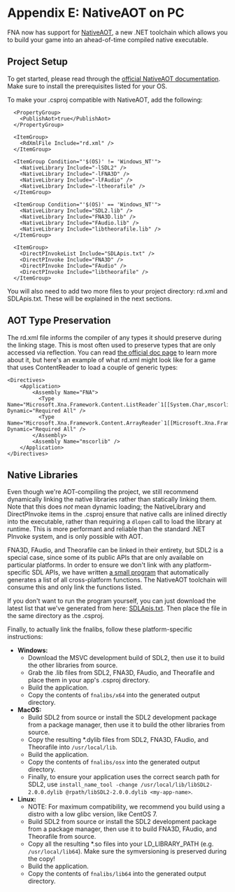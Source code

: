 # Appendix E: NativeAOT on PC

FNA now has support for [NativeAOT](https://learn.microsoft.com/en-us/dotnet/core/deploying/native-aot/), a new .NET toolchain which allows you to build your game into an ahead-of-time compiled native executable.

## Project Setup

To get started, please read through the [official NativeAOT documentation](https://learn.microsoft.com/en-us/dotnet/core/deploying/native-aot/). Make sure to install the prerequisites listed for your OS.

To make your .csproj compatible with NativeAOT, add the following:
```
  <PropertyGroup>
    <PublishAot>true</PublishAot>
  </PropertyGroup>

  <ItemGroup>
    <RdXmlFile Include="rd.xml" />
  </ItemGroup>

  <ItemGroup Condition="'$(OS)' != 'Windows_NT'">
    <NativeLibrary Include="-lSDL2" />
    <NativeLibrary Include="-lFNA3D" />
    <NativeLibrary Include="-lFAudio" />
    <NativeLibrary Include="-ltheorafile" />
  </ItemGroup>

  <ItemGroup Condition="'$(OS)' == 'Windows_NT'">
    <NativeLibrary Include="SDL2.lib" />
    <NativeLibrary Include="FNA3D.lib" />
    <NativeLibrary Include="FAudio.lib" />
    <NativeLibrary Include="libtheorafile.lib" />
  </ItemGroup>

  <ItemGroup>
    <DirectPInvokeList Include="SDLApis.txt" />
    <DirectPInvoke Include="FNA3D" />
    <DirectPInvoke Include="FAudio" />
    <DirectPInvoke Include="libtheorafile" />
  </ItemGroup>
```

You will also need to add two more files to your project directory: rd.xml and SDLApis.txt. These will be explained in the next sections.

## AOT Type Preservation

The rd.xml file informs the compiler of any types it should preserve during the linking stage. This is most often used to preserve types that are only accessed via reflection. You can read [the official doc page](https://github.com/dotnet/runtimelab/blob/feature/NativeAOT/docs/using-nativeaot/rd-xml-format.md) to learn more about it, but here's an example of what rd.xml might look like for a game that uses ContentReader to load a couple of generic types:

```
<Directives>
    <Application>
        <Assembly Name="FNA">
          <Type Name="Microsoft.Xna.Framework.Content.ListReader`1[[System.Char,mscorlib]]" Dynamic="Required All" />
          <Type Name="Microsoft.Xna.Framework.Content.ArrayReader`1[[Microsoft.Xna.Framework.Vector3,FNA]]" Dynamic="Required All" />
        </Assembly>
        <Assembly Name="mscorlib" />
    </Application>
</Directives>
```

## Native Libraries

Even though we're AOT-compiling the project, we still recommend dynamically linking the native libraries rather than statically linking them. Note that this does _not_ mean dynamic loading; the NativeLibrary and DirectPInvoke items in the .csproj ensure that native calls are inlined directly into the executable, rather than requiring a `dlopen` call to load the library at runtime. This is more performant and reliable than the standard .NET PInvoke system, and is only possible with AOT.

FNA3D, FAudio, and Theorafile can be linked in their entirety, but SDL2 is a special case, since some of its public APIs that are only available on particular platforms. In order to ensure we don't link with any platform-specific SDL APIs, we have written [a small program](https://gist.github.com/flibitijibibo/ff5b81326573fb60ced8ed93b6d75485) that automatically generates a list of all cross-platform functions. The NativeAOT toolchain will consume this and only link the functions listed.

If you don't want to run the program yourself, you can just download the latest list that we've generated from here: [SDLApis.txt](https://gist.github.com/TheSpydog/53ce4216a1ed5455dbb99d25ed2c6c6c). Then place the file in the same directory as the .csproj.

Finally, to actually link the fnalibs, follow these platform-specific instructions:

* **Windows:**
    * Download the MSVC development build of SDL2, then use it to build the other libraries from source.
    * Grab the .lib files from SDL2, FNA3D, FAudio, and Theorafile and place them in your app's .csproj directory.
    * Build the application.
    * Copy the contents of `fnalibs/x64` into the generated output directory.
* **MacOS:**
    * Build SDL2 from source or install the SDL2 development package from a package manager, then use it to build the other libraries from source.
    * Copy the resulting \*.dylib files from SDL2, FNA3D, FAudio, and Theorafile into `/usr/local/lib`.
    * Build the application.
    * Copy the contents of `fnalibs/osx` into the generated output directory.
    * Finally, to ensure your application uses the correct search path for SDL2, use `install_name_tool -change /usr/local/lib/libSDL2-2.0.0.dylib @rpath/libSDL2-2.0.0.dylib <my-app-name>`.
* **Linux:**
    * NOTE: For maximum compatibility, we recommend you build using a distro with a low glibc version, like CentOS 7.
    * Build SDL2 from source or install the SDL2 development package from a package manager, then use it to build FNA3D, FAudio, and Theorafile from source.
    * Copy all the resulting \*.so files into your LD_LIBRARY_PATH (e.g. `/usr/local/lib64`). Make sure the symversioning is preserved during the copy!
    * Build the application.
    * Copy the contents of `fnalibs/lib64` into the generated output directory.
